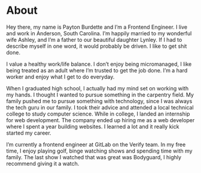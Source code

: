 # About

Hey there, my name is Payton Burdette and I’m a Frontend Engineer. I live and work in Anderson, South Carolina. I’m happily married to my wonderful wife Ashley, and I’m a father to our beautiful daughter Lynley. If I had to describe myself in one word, it would probably be driven. I like to get shit done.

I value a healthy work/life balance. I don’t enjoy being micromanaged, I like being treated as an adult where I’m trusted to get the job done. I’m a hard worker and enjoy what I get to do everyday.

When I graduated high school, I actually had my mind set on working with my hands. I thought I wanted to pursue something in the carpentry field. My family pushed me to pursue something with technology, since I was always the tech guru in our family. I took their advice and attended a local technical college to study computer science. While in college, I landed an internship for web development. The company ended up hiring me as a web developer where I spent a year building websites. I learned a lot and it really kick started my career.

I’m currently a frontend engineer at GitLab on the Verify team. In my free time, I enjoy playing golf, binge watching shows and spending time with my family. The last show I watched that was great was Bodyguard, I highly recommend giving it a watch.